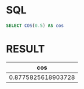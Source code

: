 # SQL
```sql
SELECT COS(0.5) AS cos
```

# RESULT
| cos                |
|--------------------|
| 0.8775825618903728 |
